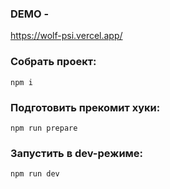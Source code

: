 ### DEMO -

https://wolf-psi.vercel.app/

### Собрать проект:

```
npm i
```

### Подготовить прекомит хуки:

```
npm run prepare
```

### Запустить в dev-режиме:

```
npm run dev
```
